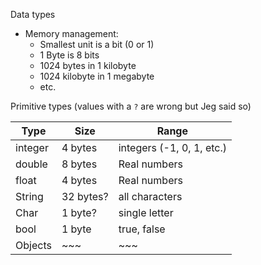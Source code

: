 Data types 
- Memory management:
	-  Smallest unit is a bit (0 or 1)
	- 1 Byte is 8 bits
	- 1024 bytes in 1 kilobyte
	- 1024 kilobyte in 1 megabyte
	- etc.

Primitive types (values with a `?` are wrong but Jeg said so)

| Type    | Size      | Range                     |
| ------- | --------- | ------------------------- |
| integer | 4 bytes   | integers (-1, 0, 1, etc.) |
| double  | 8 bytes   | Real numbers              |
| float   | 4 bytes   | Real numbers              |
| String  | 32 bytes? | all characters            |
| Char    | 1 byte?   | single letter             |
| bool    | 1 byte    | true, false               |
| Objects | ~~~       | ~~~                       |
